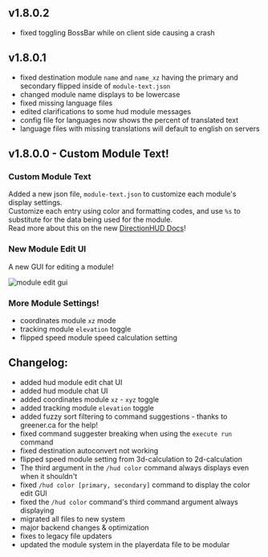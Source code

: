 ## v1.8.0.2
* fixed toggling BossBar while on client side causing a crash

## v1.8.0.1
* fixed destination module `name` and `name_xz` having the primary and secondary flipped inside of `module-text.json`
* changed module name displays to be lowercase
* fixed missing language files
* edited clarifications to some hud module messages
* config file for languages now shows the percent of translated text
* language files with missing translations will default to english on servers

## v1.8.0.0 - Custom Module Text!

### Custom Module Text
Added a new json file, `module-text.json` to customize each module's display settings.
\
Customize each entry using color and formatting codes, and use `%s` to substitute for the data being used for the module.
\
Read more about this on the new [DirectionHUD Docs](https://oth3r.github.io/DirectionHUD/module-text-json.html)!

### New Module Edit UI
A new GUI for editing a module!

![module edit gui](https://oth3r.github.io/images/mods/directionhud/1.8/module_edit.png)

### More Module Settings!
* coordinates module `xz` mode
* tracking module `elevation` toggle
* flipped speed module speed calculation setting

## Changelog:

* added hud module edit chat UI
* added hud module chat UI
* added coordinates module `xz` - `xyz` toggle
* added tracking module `elevation` toggle
* added fuzzy sort filtering to command suggestions - thanks to greener.ca for the help!
* fixed command suggester breaking when using the `execute run` command
* fixed destination autoconvert not working
* flipped speed module setting from 3d-calculation to 2d-calculation
* The third argument in the `/hud color` command always displays even when it shouldn't
* fixed `/hud color [primary, secondary]` command to display the color edit GUI
* fixed the `/hud color` command's third command argument always displaying
* migrated all files to new system
* major backend changes & optimization
* fixes to legacy file updaters
* updated the module system in the playerdata file to be modular
